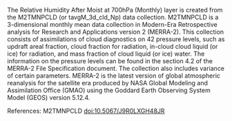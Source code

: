The Relative Humidity After Moist at 700hPa (Monthly) layer is created from the M2TMNPCLD (or tavgM_3d_cld_Np) data collection. M2TMNPCLD is a 3-dimensional monthly mean data collection in Modern-Era Retrospective analysis for Research and Applications version 2 (MERRA-2). This collection consists of assimilations of cloud diagnostics on 42 pressure levels, such as updraft areal fraction, cloud fraction for radiation, in-cloud cloud liquid (or ice) for radiation, and mass fraction of cloud liquid (or ice) water. The information on the pressure levels can be found in the section 4.2 of the MERRA-2 File Specification document. The collection also includes variance of certain parameters. MERRA-2 is the latest version of global atmospheric reanalysis for the satellite era produced by NASA Global Modeling and Assimilation Office (GMAO) using the Goddard Earth Observing System Model (GEOS) version 5.12.4.

References: M2TMNPCLD [doi:10.5067/J9R0LXGH48JR](https://doi.org/10.5067/J9R0LXGH48JR)